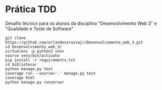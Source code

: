# Prática TDD

Desafio técnico para os alunos da disciplina "Desenvolvimento Web 3" e "Qualidade e Teste de Software"


```console
git clone https://github.com/orlandosaraivajr/Desenvolvimento_web_3.git
cd Desenvolvimento_web_3/
virtualenv -p python3 venv
source venv/bin/activate
pip install -r requirements.txt
cd biblioteca/
python manage.py test
coverage run --source='.' manage.py test 
coverage html
python manage.py runserver
```

